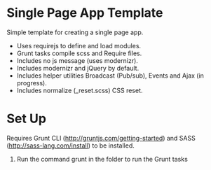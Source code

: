 # Single Page App Template
Simple template for creating a single page app.

* Uses requirejs to define and load modules.
* Grunt tasks compile scss and Require files.
* Includes no js message (uses modernizr).
* Includes modernizr and jQuery by default.
* Includes helper utilities Broadcast (Pub/sub), Events and Ajax (in progress).
* Includes normalize (_reset.scss) CSS reset.

# Set Up
Requires Grunt CLI (http://gruntjs.com/getting-started) and SASS (http://sass-lang.com/install) to be installed.
1. Run the command     grunt in the folder to run the Grunt tasks
